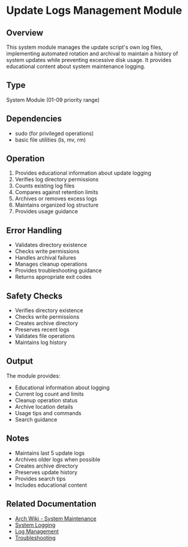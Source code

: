 # Update Logs Management Module

## Overview
This system module manages the update script's own log files, implementing automated rotation and archival to maintain a history of system updates while preventing excessive disk usage. It provides educational content about system maintenance logging.

## Type
System Module (01-09 priority range)

## Dependencies
- sudo (for privileged operations)
- basic file utilities (ls, mv, rm)

## Operation
1. Provides educational information about update logging
2. Verifies log directory permissions
3. Counts existing log files
4. Compares against retention limits
5. Archives or removes excess logs
6. Maintains organized log structure
7. Provides usage guidance

## Error Handling
- Validates directory existence
- Checks write permissions
- Handles archival failures
- Manages cleanup operations
- Provides troubleshooting guidance
- Returns appropriate exit codes

## Safety Checks
- Verifies directory existence
- Checks write permissions
- Creates archive directory
- Preserves recent logs
- Validates file operations
- Maintains log history

## Output
The module provides:
- Educational information about logging
- Current log count and limits
- Cleanup operation status
- Archive location details
- Usage tips and commands
- Search guidance

## Notes
- Maintains last 5 update logs
- Archives older logs when possible
- Creates archive directory
- Preserves update history
- Provides search tips
- Includes educational content

## Related Documentation
- [Arch Wiki - System Maintenance](https://wiki.archlinux.org/title/System_maintenance)
- [System Logging](https://wiki.archlinux.org/title/System_maintenance#System_log)
- [Log Management](https://wiki.archlinux.org/title/Audit_framework)
- [Troubleshooting](https://wiki.archlinux.org/title/General_troubleshooting)
